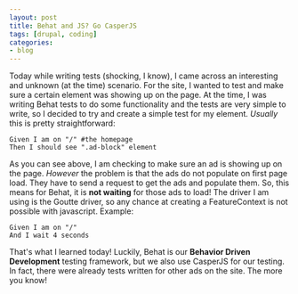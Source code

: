 ```yaml
---
layout: post
title: Behat and JS? Go CasperJS
tags: [drupal, coding]
categories:
- blog
---
```


Today while writing tests (shocking, I know), I came across an interesting and unknown (at the time) scenario. For the site, I wanted to test and make sure a certain element was showing up on the page. At the time, I was writing Behat tests to do some functionality and the tests are very simple to write, so I decided to try and create a simple test for my element. *Usually* this is pretty straightforward:

```
Given I am on "/" #the homepage
Then I should see ".ad-block" element
```

As you can see above, I am checking to make sure an ad is showing up on the page. *However* the problem is that the ads do not populate on first page load. They have to send a request to get the ads and populate them. So, this means for Behat, it is **not waiting** for those ads to load! The driver I am using is the Goutte driver, so any chance at creating a FeatureContext is not possible with javascript. Example:

```
Given I am on "/"
And I wait 4 seconds
```

That's what I learned today! Luckily, Behat is our **Behavior Driven Development** testing framework, but we also use CasperJS for our testing. In fact, there were already tests written for other ads on the site. The more you know!
